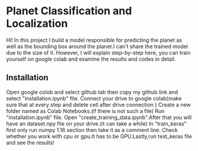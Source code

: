 # Planet Classification and Localization


Hi!
In this project I build a model responsible for predicting the planet as well as the bounding box around the planet.I can't share the trained model due to the size of it. However, I will explain step-by-step here, you can train yourself on google colab and examine the results and codes in detail.

## Installation
Open google colob and select github tab then copy my github link and select "installation.ipynb" file.
Connect your drive to google colab(make sure that at every step and delete cell after drive connection )
Create a new folder named as Colab Notebooks.(if there is not such a file)
Run "installation.ipynb" file.
Open "create_training_data.ipynb".After that you will have an dataset.npy file on your drive.(it can take a while)
In "train_keras" first only run numpy 1.16 section then take it as a comment line.
Check whether you work with cpu or gpu.It has to be GPU.Lastly,run test_keras file and see the results!





